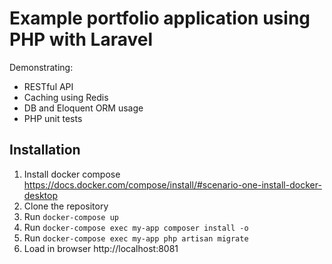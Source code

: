 # Example portfolio application using PHP with Laravel
Demonstrating:
- RESTful API
- Caching using Redis
- DB and Eloquent ORM usage
- PHP unit tests

## Installation

1. Install docker compose https://docs.docker.com/compose/install/#scenario-one-install-docker-desktop
2. Clone the repository
2. Run `docker-compose up`
4. Run `docker-compose exec my-app composer install -o`
3. Run `docker-compose exec my-app php artisan migrate`
4. Load in browser http://localhost:8081
